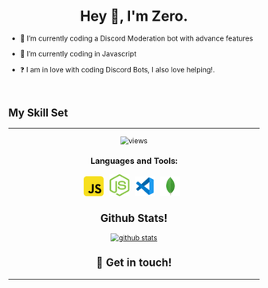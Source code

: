 <h1 align="center">Hey 👋, I'm Zero.</h1>

- 🔭 I’m currently coding a Discord Moderation bot with advance features
  

- 🌱 I’m currently coding in Javascript
  

- ❓  I am in love with coding Discord Bots, I also love helping!.
  

  

<br/>  


## My Skill Set  
<table><tr><td valign="top" width="33%">

<p align="center">
  <img src="https://komarev.com/ghpvc/?username=aniket091&style=flat-square&label=profile%20views&color=6366f1" alt="views" />
</p>


<h3 align="center">Languages and Tools:</h3>

<p align="center">
  <img width="40px" alt="JS"       src="./assets/javascript.svg" />&nbsp;&nbsp;
  <img width="40px" alt="Node.JS"  src="./assets/nodejs.svg"/>&nbsp;&nbsp;
  <img width="40px" alt="vs code"  src="./assets/vscode.svg"/>&nbsp;&nbsp;
  <img width="40px" alt="mongodb"  src="./assets/mongodb.svg" />&nbsp;&nbsp;
</p>


<h2 align="center">Github Stats!</h2>

<p align="center">
  <a href="https://github.com/ZeroX0001/">
    <img src="https://github-readme-stats.vercel.app/api?username=zerox0001&show_icons=true&count_private=true&hide_border=true" alt="github stats" >
  </a>
</p>


<h2 align="center">🤝 Get in touch!</h2>
